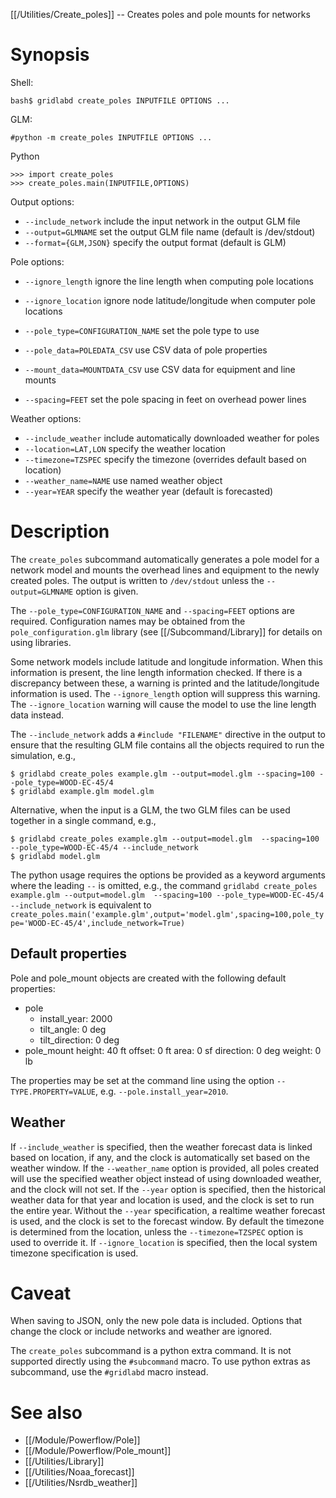 [[/Utilities/Create_poles]] -- Creates poles and pole mounts for networks

# Synopsis

Shell:

~~~
bash$ gridlabd create_poles INPUTFILE OPTIONS ...
~~~

GLM:

~~~
#python -m create_poles INPUTFILE OPTIONS ...
~~~

Python

~~~
>>> import create_poles
>>> create_poles.main(INPUTFILE,OPTIONS)
~~~

Output options:

  * `--include_network`                 include the input network in the output GLM file
  * `--output=GLMNAME`                  set the output GLM file name (default is /dev/stdout)
  * `--format={GLM,JSON}`               specify the output format (default is GLM)

Pole options:

  * `--ignore_length`                   ignore the line length when computing pole locations
  * `--ignore_location`                 ignore node latitude/longitude when computer pole locations
  * `--pole_type=CONFIGURATION_NAME`    set the pole type to use
  * `--pole_data=POLEDATA_CSV`          use CSV data of pole properties

  * `--mount_data=MOUNTDATA_CSV`        use CSV data for equipment and line mounts
  
  * `--spacing=FEET`                    set the pole spacing in feet on overhead power lines

Weather options:

  * `--include_weather`                 include automatically downloaded weather for poles
  * `--location=LAT,LON`                specify the weather location
  * `--timezone=TZSPEC`                 specify the timezone (overrides default based on location)
  * `--weather_name=NAME`               use named weather object
  * `--year=YEAR`                       specify the weather year (default is forecasted)

# Description

The `create_poles` subcommand automatically generates a pole model for a network model and
mounts the overhead lines and equipment to the newly created poles.  The output is written to
`/dev/stdout` unless the `--output=GLMNAME` option is given.

The `--pole_type=CONFIGURATION_NAME` and `--spacing=FEET` options are required.  Configuration names
may be obtained from the `pole_configuration.glm` library (see [[/Subcommand/Library]] for details
on using libraries.

Some network models include latitude and longitude information.  When this information is present,
the line length information checked.  If there is a discrepancy between these, a warning is printed
and the latitude/longitude information is used.  The `--ignore_length` option will suppress this
warning. The `--ignore_location` warning will cause the model to use the line length data instead.

The `--include_network` adds a `#include "FILENAME"` directive in the output to ensure that the 
resulting GLM file contains all the objects required to run the simulation, e.g.,

~~~
$ gridlabd create_poles example.glm --output=model.glm --spacing=100 --pole_type=WOOD-EC-45/4
$ gridlabd example.glm model.glm
~~~

Alternative, when the input is a GLM, the two GLM files can be used together in a single command, e.g.,

~~~
$ gridlabd create_poles example.glm --output=model.glm  --spacing=100 --pole_type=WOOD-EC-45/4 --include_network
$ gridlabd model.glm
~~~

The python usage requires the options be provided as a keyword arguments where the leading `--` is
omitted, e.g., the command `gridlabd create_poles example.glm --output=model.glm  --spacing=100 --pole_type=WOOD-EC-45/4 --include_network` is equivalent to `create_poles.main('example.glm',output='model.glm',spacing=100,pole_type='WOOD-EC-45/4',include_network=True)`

## Default properties

Pole and pole_mount objects are created with the following default properties:

  * pole
    - install_year: 2000
    - tilt_angle: 0 deg
    - tilt_direction: 0 deg
  * pole_mount
    height: 40 ft
    offset: 0 ft
    area: 0 sf
    direction: 0 deg
    weight: 0 lb

The properties may be set at the command line using the option `--TYPE.PROPERTY=VALUE`, e.g. `--pole.install_year=2010`.

## Weather

If `--include_weather` is specified, then the weather forecast data is linked based on location, if any, and the clock is automatically set based on the weather window.  If the `--weather_name` option is provided, all poles created will use the specified weather object instead of using downloaded weather, and the clock will not set.  If the `--year` option is specified, then the historical weather data for that year and location is used, and the clock is set to run the entire year.  Without the `--year` specification, a realtime weather forecast is used, and the clock is set to the forecast window. By default the timezone is determined from the location, unless the `--timezone=TZSPEC` option is used to override it. If `--ignore_location` is specified, then the local system timezone specification is used.

# Caveat

When saving to JSON, only the new pole data is included.  Options that
change the clock or include networks and weather are ignored.

The `create_poles` subcommand is a python extra command. It is not supported directly using the `#subcommand` macro.  To use python extras as subcommand, use the `#gridlabd` macro instead.

# See also

* [[/Module/Powerflow/Pole]]
* [[/Module/Powerflow/Pole_mount]]
* [[/Utilities/Library]]
* [[/Utilities/Noaa_forecast]]
* [[/Utilities/Nsrdb_weather]]
